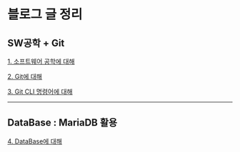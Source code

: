 # 블로그 글 정리

## SW공학 + Git

[1. 소프트웨어 공학에 대해](https://velog.io/@jojehuni_9759/%EC%86%8C%ED%94%84%ED%8A%B8%EC%9B%A8%EC%96%B4-%EA%B3%B5%ED%95%99%EC%97%90-%EB%8C%80%ED%95%B4)

[2. Git에 대해](https://velog.io/@jojehuni_9759/Git%EC%97%90-%EB%8C%80%ED%95%B4)

[3. Git CLI 명령어에 대해](https://velog.io/@jojehuni_9759/Git-CLI-%EA%B8%B0%EB%B3%B8-%EB%AA%85%EB%A0%B9%EC%96%B4%EC%97%90-%EB%8C%80%ED%95%B4)

---
## DataBase : MariaDB 활용
[4. DataBase에 대해](https://velog.io/@jojehuni_9759/DataBase%EC%97%90-%EB%8C%80%ED%95%B4)